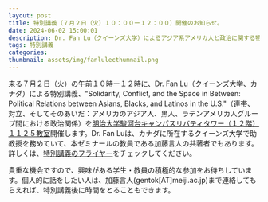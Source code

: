 ```yaml
---
layout: post
title: 特別講義（７月２日（火）１０：００ー１２：００）開催のお知らせ。
date: 2024-06-02 15:00:01
description: Dr. Fan Lu（クイーンズ大学）によるアジア系アメリカ人と政治に関する特別講義を開催します。
tags: 特別講義
categories: 
thumbnail: assets/img/fanlulecthumnail.png
---
```


来る７月２日（火）の午前１０時ー１２時に、Dr. Fan Lu（クイーンズ大学、カナダ）による特別講義、"Solidarity, Conflict, and the Space in Between: Political Relations between Asians, Blacks, and Latinos in the U.S."（連帯、対立、そしてそのあいだ：アメリカのアジア人、黒人、ラテンアメリカ人グループ間における政治関係）を<u>明治大学駿河台キャンパスリバティタワー（１２階）１１２５教室</u>開催します。Dr. Fan Luは、カナダに所在するクイーンズ大学で助教授を務めていて、本ゼミナールの教員である加藤言人の共著者でもあります。詳しくは、[特別講義のフライヤー](https://www.meiji.ac.jp/cip/info/2024/mkmht000001dnjte-att/posterfothespeciallecture_KATO_Gento.pdf)をチェックしてください。

貴重な機会ですので、興味がある学生・教員の積極的な参加をお待ちしています。個人的に話をしたい人は、加藤言人(gentok[AT]meiji.ac.jp)まで連絡してもらえれば、特別講義後に時間をとることもできます。